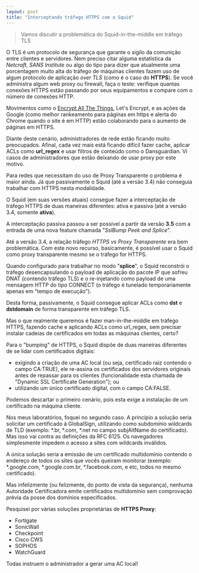 ```yaml
---
layout: post
title: "Interceptando tráfego HTTPS com o Squid"
---
```


> Vamos discutir a problemática do Squid-in-the-middle em tráfego TLS

O TLS é um protocolo de segurança que garante o sigilo da comunição entre clientes e servidores. Nem preciso citar alguma estatística da *Netcraft*, *SANS Institute* ou algo do tipo para dizer que atualmente uma porcentagem muito alta do tráfego de máquinas clientes fazem uso de algum protocolo de aplicação *over TLS* (como é o caso do **HTTPS**). Se você administra algum web proxy ou firewall, faça o teste: verifique quantas conexões HTTPS estão passando por seus equipamentos e compare com o número de conexões HTTP.

Movimentos como o [Encrypt All The Things](https://encryptallthethings.net/), Let's Encrypt, e as ações da Google (como melhor rankeamento para páginas em https e alerta do Chrome quando o site é em HTTP) estão colaborando para o aumento de páginas em HTTPS.

Diante deste cenário, administradores de rede estão ficando muito preocupados. Afinal, cada vez mais está ficando difícil  fazer cache, aplicar ACLs como **url_regex** e usar filtros de conteúdo como o Dansguardian. Vi casos de administradores que estão deixando de usar proxy por este motivo.

Para redes que necessitam do uso de Proxy Transparente o problema é maior ainda. Já que passivamente o Squid (até a versão 3.4) não conseguia trabalhar com HTTPS nesta modalidade.

O Squid (em suas versões atuais) consegue fazer a interceptação de tráfego HTTPS de duas maneiras diferentes: ativa e passiva (até a versão 3.4, somente **ativa**).

A interceptação passiva passou a ser possível a partir da versão **3.5** com a entrada de uma nova feature chamada "*SslBump Peek and Splice*".

Até a versão 3.4, a relação tráfego *HTTPS vs Proxy Transparente* era bem problemática. Com este novo recurso, basicamente, é possível usar o Squid como proxy transparente mesmo se o tráfego for HTTPS.

Quando configurado para trabalhar no modo "**splice**", o Squid reconstrói o tráfego desencapsulando o payload de aplicação do pacote IP que sofreu DNAT (contendo tráfego TLS) e o re-injetando como payload de uma mensagem HTTP do tipo CONNECT (o tráfego é tunelado temporariamente apenas em "tempo de execução").

Desta forma, passivamente, o Squid consegue aplicar ACLs como **dst** e **dstdomain** de forma transparente em tráfego TLS.

Mas o que realmente queremos é fazer man-in-the-middle em tráfego HTTPS, fazendo cache e aplicando ACLs como url_regex, sem precisar instalar cadeias de certificados em todas as máquinas clientes, certo?

Para o "bumping" de HTTPS, o Squid dispõe de duas maneiras diferentes de se lidar com certificados digitais:

* exigindo a criação de uma AC local (ou seja, certificado raiz contendo o campo CA:TRUE), ele re-assina os certificados dos servidores originais antes de repassar para os clientes (funcionalidade esta chamada de "Dynamic SSL Certificate Generation"); ou
* utilizando um único certificado digital, com o campo CA:FALSE.

Podemos descartar o primeiro cenário, pois esta exige a instalação de um certificado na máquina cliente.

Nos meus laboratórios, foquei no segundo caso. A princípio a solução seria solicitar um certificado á GlobalSign, utilizando como subdomínio wildcards de TLD (exemplo: *.br, *.com, *.net no campo subjAltName do certificado). Mas isso vai contra as definições da RFC 6125. Os navegadores simplesmente impedem o acesso a sites com wildcards inválidos.

A única solução seria a emissão de um certificado multidomínio contendo o endereço de todos os sites que vocês queiram monitorar (exemplo: *.google.com, *.google.com.br, *.facebook.com, e etc, todos no mesmo certificado).

Mas infelizmente (ou felizmente, do ponto de vista da segurança), nenhuma Autoridade Certificadora emite certificados multidomínio sem comprovação prévia da posse dos domínios especificados.

Pesquisei por várias soluções proprietárias de **HTTPS Proxy**:

* Fortigate
* SonicWall
* Checkpoint
* Cisco CWS
* SOPHOS
* WatchGuard

Todas instruem o administrador a gerar uma AC local!

